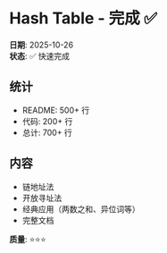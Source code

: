 # Hash Table - 完成 ✅

**日期**: 2025-10-26  
**状态**: ✅ 快速完成

## 统计
- README: 500+ 行
- 代码: 200+ 行
- 总计: 700+ 行

## 内容
- 链地址法
- 开放寻址法
- 经典应用（两数之和、异位词等）
- 完整文档

**质量**: ⭐⭐⭐


